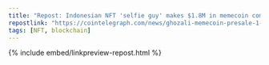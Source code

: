 ```yaml
---
title: "Repost: Indonesian NFT 'selfie guy' makes $1.8M in memecoin comeback"
repostlink: "https://cointelegraph.com/news/ghozali-memecoin-presale-1-8-million-memecoin-presale"
tags: [NFT, blockchain]
---
```


{% include embed/linkpreview-repost.html %}
